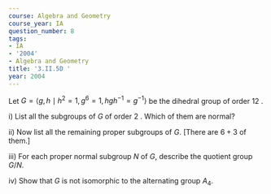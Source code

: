 ```yaml
---
course: Algebra and Geometry
course_year: IA
question_number: 8
tags:
- IA
- '2004'
- Algebra and Geometry
title: '3.II.5D '
year: 2004
---
```



Let $G=\left\langle g, h \mid h^{2}=1, g^{6}=1, h g h^{-1}=g^{-1}\right\rangle$ be the dihedral group of order 12 .

i) List all the subgroups of $G$ of order 2 . Which of them are normal?

ii) Now list all the remaining proper subgroups of $G$. [There are $6+3$ of them.]

iii) For each proper normal subgroup $N$ of $G$, describe the quotient group $G / N$.

iv) Show that $G$ is not isomorphic to the alternating group $A_{4}$.